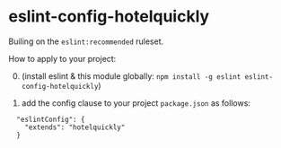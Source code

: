 # eslint-config-hotelquickly

Builing on the `eslint:recommended` ruleset.

How to apply to your project:

0. (install eslint & this module globally: `npm install -g eslint eslint-config-hotelquickly`)
  
2. add the config clause to your project `package.json` as follows:

```
  "eslintConfig": {
    "extends": "hotelquickly"
  }
```
